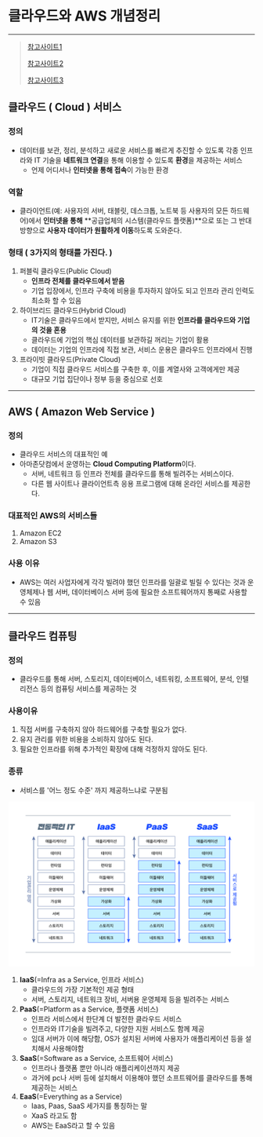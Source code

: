 # 클라우드와 AWS 개념정리 

---

>[참고사이트1](https://seaforest76.tistory.com/13)
>
>[참고사이트2](https://velog.io/@openhub/%EA%B0%9C%EB%B0%9C%EC%9E%90%EB%93%A4%EC%97%90%EA%B2%8C-%EB%8F%84%EC%9B%80%EC%9D%B4-%EB%90%A0-%EB%A7%8C%ED%95%9C-9%EA%B0%80%EC%A7%80-%EA%B8%B0%EB%B3%B8-%EC%95%84%EB%A7%88%EC%A1%B4-%EC%9B%B9%EC%84%9C%EB%B2%84-Amazon-Web-Service-AWS-%EC%84%9C%EB%B9%84%EC%8A%A4)
>
>[참고사이트3](https://velog.io/@hanif/AWS%EB%9E%80-%EB%AC%B4%EC%97%87%EC%9D%B8%EA%B0%80)

## 클라우드 ( Cloud ) 서비스 

### 정의

- 데이터를 보관, 정리, 분석하고 새로운 서비스를 빠르게 추진할 수 있도록 각종 인프라와 IT 기술을 **네트워크 연결**을 통해 이용할 수 있도록 **환경**을 제공하는 서비스 
  - 언제 어디서나 **인터넷을 통해 접속**이 가능한 환경

### 역할 

- 클라이언트(예: 사용자의 서버, 태블릿, 데스크톱, 노트북 등 사용자의 모든 하드웨어)에서 **인터넷을 통해** **공급업체의 시스템(클라우드 플랫폼)**으로 또는 그 반대 방향으로 **사용자 데이터가 원활하게 이동**하도록 도와준다. 

### 형태 ( 3가지의 형태를 가진다. ) 

1. 퍼블릭 클라우드(Public Cloud) 
     - **인프라 전체를 클라우드에서 받음**
     - 기업 입장에서, 인프라 구축에 비용을 투자하지 않아도 되고 인프라 관리 인력도 최소화 할 수 있음
2. 하이브리드 클라우드(Hybrid Cloud)
     - IT기술은 클라우드에서 받지만, 서비스 유지를 위한 **인프라를 클라우드와 기업의 것을 혼용**
     - 클라우드에 기업의 핵심 데이터를 보관하길 꺼리는 기업이 활용
     - 데이터는 기업의 인프라에 직접 보관, 서비스 운용은 클라우드 인프라에서 진행
3. 프라이빗 클라우드(Private Cloud)
     - 기업이 직접 클라우드 서비스를 구축한 후, 이를 계열사와 고객에게만 제공
     - 대규모 기업 집단이나 정부 등을 중심으로 선호

---

## AWS ( Amazon Web Service )

### 정의

- 클라우드 서비스의 대표적인 예
- 아마존닷컴에서 운영하는 **Cloud Computing Platform**이다.
  - 서버, 네트워크 등 인프라 전체를 클라우드를 통해 빌려주는 서비스이다. 
  - 다른 웹 사이트나 클라이언트측 응용 프로그램에 대해 온라인 서비스를 제공한다. 

### 대표적인 AWS의 서비스들

1. Amazon EC2
2. Amazon S3

### 사용 이유

- AWS는 여러 사업자에게 각각 빌려야 했던 인프라를 일괄로 빌릴 수 있다는 것과 운영체제나 웹 서버, 데이터베이스 서버 등에 필요한 소프트웨어까지 통째로 사용할 수 있음

---

## 클라우드 컴퓨팅

### 정의

- 클라우드를 통해 서버, 스토리지, 데이터베이스, 네트워킹, 소프트웨어, 분석, 인텔리전스 등의 컴퓨팅 서비스를 제공하는 것

### 사용이유

1. 직접 서버를 구축하지 않아 하드웨어를 구축할 필요가 없다.
2. 유지 관리를 위한 비용을 소비하지 않아도 된다.
3. 필요한 인프라를 위해 추가적인 확장에 대해 걱정하지 않아도 된다.

### 종류

- 서비스를 '어느 정도 수준' 까지 제공하느냐로 구분됨

<img src="./images/클라우드 서비스 종류.png">

1. **IaaS**(=Infra as a Service, 인프라 서비스)
   - 클라우드의 가장 기본적인 제공 형태
   - 서버, 스토리지, 네트워크 장비, 서버용 운영체제 등을 빌려주는 서비스
2. **PaaS**(=Platform as a Service, 플랫폼 서비스)
   - 인프라 서비스에서 한단계 더 발전한 클라우드 서비스
   - 인프라와 IT기술을 빌려주고, 다양한 지원 서비스도 함께 제공
   - 임대 서버가 이에 해당함, OS가 설치된 서버에 사용자가 애플리케이션 등을 설치해서 사용해야함
3. **SaaS**(=Software as a Service, 소프트웨어 서비스)
   - 인프라나 플랫폼 뿐만 아니라 애플리케이션까지 제공
   - 과거에 pc나 서버 등에 설치해서 이용해야 했던 소프트웨어를 클라우드를 통해 제공하는 서비스
4. **EaaS**(=Everything as a Service)
   - Iaas, Paas, SaaS 세가지를 통칭하는 말
   - XaaS 라고도 함
   - AWS는 EaaS라고 할 수 있음
